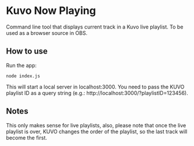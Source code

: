 # Kuvo Now Playing

Command line tool that displays current track in a Kuvo live playlist. To be used as a browser source in OBS.

## How to use

Run the app:

```
node index.js
```

This will start a local server in localhost:3000. You need to pass the KUVO playlist ID as a query string (e.g.: http://localhost:3000/?playlistID=123456).

## Notes

This only makes sense for live playlists, also, please note that once the live playlist is over, KUVO changes the order of the playlist, so the last track will become the first.
